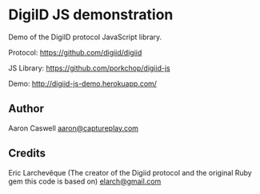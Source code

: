 # DigiID JS demonstration

Demo of the DigiID protocol JavaScript library.

Protocol: https://github.com/digiid/digiid

JS Library: https://github.com/porkchop/digiid-js

Demo: http://digiid-js-demo.herokuapp.com/

## Author
Aaron Caswell
aaron@captureplay.com

## Credits
Eric Larchevêque (The creator of the Digiid protocol and the original Ruby gem this code is based on)
elarch@gmail.com
